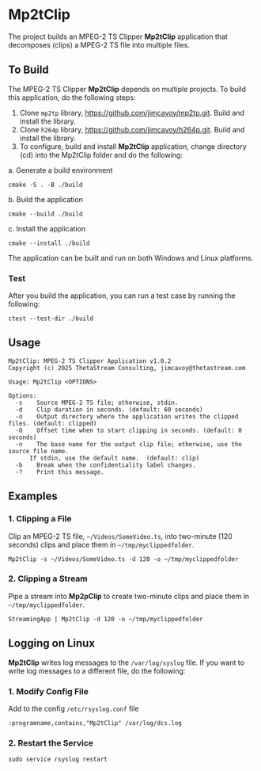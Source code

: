 # Mp2tClip
The project builds an MPEG-2 TS Clipper __Mp2tClip__ application that decomposes (clips) a MPEG-2 TS file into multiple files.

## To Build 
The MPEG-2 TS Clipper __Mp2tClip__ depends on multiple projects.  To build this application, do the following steps:

1. Clone `mp2tp` library, https://github.com/jimcavoy/mp2tp.git.  Build and install the library.
2. Clone `h264p` library, https://github.com/jimcavoy/h264p.git.  Build and install the library.
3. To configure, build and install __Mp2tClip__ application, change directory (cd) into the Mp2tClip folder and do the following:

a. Generate a build environment
```
cmake -S . -B ./build
```
b. Build the application
```
cmake --build ./build
```
c. Install the application
```
cmake --install ./build
```
The application can be built and run on both Windows and Linux platforms.

### Test
After you build the application, you can run a test case by running the following:
```
ctest --test-dir ./build
```

## Usage
```
Mp2tClip: MPEG-2 TS Clipper Application v1.0.2
Copyright (c) 2025 ThetaStream Consulting, jimcavoy@thetastream.com

Usage: Mp2tClip <OPTIONS>

Options: 
  -s	Source MPEG-2 TS file; otherwise, stdin.
  -d	Clip duration in seconds. (default: 60 seconds)
  -o	Output directory where the application writes the clipped files. (default: clipped)
  -O	Offset time when to start clipping in seconds. (default: 0 seconds)
  -n	The base name for the output clip file; otherwise, use the source file name.
  	  If stdin, use the default name.  (default: clip) 
  -b	Break when the confidentiality label changes.
  -?	Print this message.

```

## Examples

### 1. Clipping a File
Clip an MPEG-2 TS file, `~/Videos/SomeVideo.ts`, into two-minute (120 seconds) clips and place them in `~/tmp/myclippedfolder`.

```
Mp2tClip -s ~/Videos/SomeVideo.ts -d 120 -o ~/tmp/myclippedfolder
```

### 2. Clipping a Stream
Pipe a stream into __Mp2pClip__ to create two-minute clips and place them in `~/tmp/myclippedfolder`.

```
StreamingApp | Mp2tClip -d 120 -o ~/tmp/myclippedfolder
```
## Logging on Linux
__Mp2tClip__ writes log messages to the `/var/log/syslog` file.  If you want to write log messages to a different file, do the 
following:

### 1. Modify Config File
Add to the config  `/etc/rsyslog.conf` file
```
:programname,contains,"Mp2tClip" /var/log/dcs.log
```
### 2. Restart the Service
```
sudo service rsyslog restart
```
